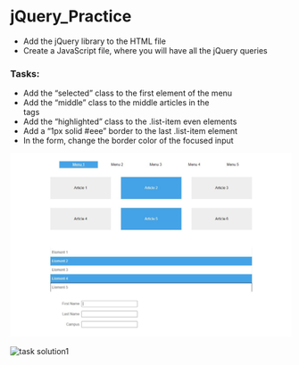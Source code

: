 # jQuery_Practice
- Add the jQuery library to the HTML file
- Create a JavaScript file, where you will have all the jQuery queries
### Tasks:
- Add the “selected” class to the first element of the menu
- Add the “middle” class to the middle articles in the <section> tags
- Add the “highlighted” class to the .list-item even elements
- Add a “1px solid #eee” border to the last .list-item element
- In the form, change the border color of the focused input
  
![task solution](/jQExercise.jpg)

![task solution1](./../homePage.jpg)


